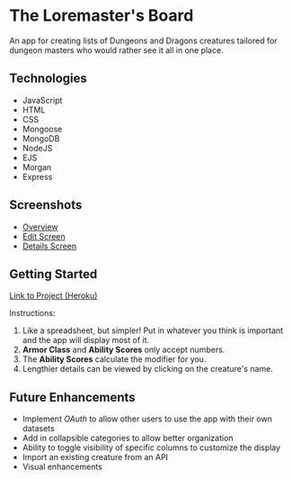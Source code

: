 The Loremaster's Board
======================
An app for creating lists of Dungeons and Dragons creatures tailored for dungeon masters who would rather see it all in one place.

Technologies
------------
* JavaScript
* HTML
* CSS
* Mongoose
* MongoDB
* NodeJS
* EJS
* Morgan
* Express

Screenshots
-----------
* [Overview](https://i.imgur.com/ol1VLFV.png)
* [Edit Screen](https://i.imgur.com/2ZVSdS2.png)
* [Details Screen](https://i.imgur.com/VGckLNS.png)

Getting Started
---------------
[Link to Project (Heroku)](https://the-loremasters-board.herokuapp.com)

Instructions:
1. Like a spreadsheet, but simpler! Put in whatever you think is important and the app will display most of it.
1. **Armor Class** and **Ability Scores** only accept numbers.
1. The **Ability Scores** calculate the modifier for you.
1. Lengthier details can be viewed by clicking on the creature's name.

Future Enhancements
-------------------
* Implement *OAuth* to allow other users to use the app with their own datasets
* Add in collapsible categories to allow better organization
* Ability to toggle visibility of specific columns to customize the display
* Import an existing creature from an API
* Visual enhancements